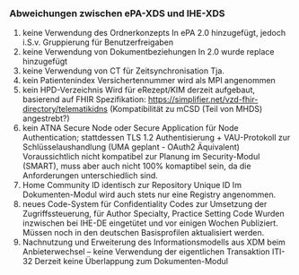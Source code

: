### Abweichungen zwischen ePA-XDS und IHE-XDS

1. keine Verwendung des Ordnerkonzepts
In ePA 2.0 hinzugefügt, jedoch i.S.v. Gruppierung für Benutzerfreigaben
2. keine Verwendung von Dokumentbeziehungen
In 2.0 wurde replace hinzugefügt
3. keine Verwendung von CT für Zeitsynchronisation
Tja.
4. kein Patientenindex
Versichertennummer wird als MPI angenommen
5. kein HPD-Verzeichnis
Wird für eRezept/KIM derzeit aufgebaut, basierend auf FHIR
Spezifikation: https://simplifier.net/vzd-fhir-directory/telematikidns
(Kompatibilität zu mCSD (Teil von MHDS) angestrebt?)
6. kein ATNA Secure Node oder Secure Application für Node Authentication; stattdessen TLS 1.2 Authentisierung + VAU-Protokoll zur Schlüsselaushandlung (UMA geplant - OAuth2 Äquivalent)
Voraussichtlich nicht kompatibel zur Planung im Security-Modul (SMART), muss aber auch nicht 100% komaptibel sein, da die Anforderungen unterschiedlich sind.
7. Home Community ID identisch zur Repository Unique ID
Im Dokumenten-Modul wird auch stets nur eine Registry angenommen.
8. neues Code-System für Confidentiality Codes zur Umsetzung der Zugriffssteuerung, für Author Specialty, Practice Setting Code
Wurden inzwischen bei IHE-DE eingetütet und vor einigen Wochen Publiziert. Müssen noch in den deutschen Basisprofilen aktualisiert werden. 
9. Nachnutzung und Erweiterung des Informationsmodells aus XDM beim Anbieterwechsel – keine Verwendung der eigentlichen Transaktion ITI-32
Derzeit keine Überlappung zum Dokumenten-Modul